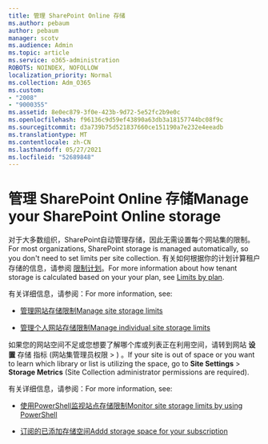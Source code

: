 ```yaml
---
title: 管理 SharePoint Online 存储
ms.author: pebaum
author: pebaum
manager: scotv
ms.audience: Admin
ms.topic: article
ms.service: o365-administration
ROBOTS: NOINDEX, NOFOLLOW
localization_priority: Normal
ms.collection: Adm_O365
ms.custom:
- "2008"
- "9000355"
ms.assetid: 8e0ec879-3f0e-423b-9d72-5e52fc2b9e0c
ms.openlocfilehash: f96136c9d59ef43890a63db3a18157744bc08f9c
ms.sourcegitcommit: d3a739b75d521837660ce151190a7e232e4eeadb
ms.translationtype: MT
ms.contentlocale: zh-CN
ms.lasthandoff: 05/27/2021
ms.locfileid: "52689848"
---
```

# <a name="manage-your-sharepoint-online-storage"></a><span data-ttu-id="2f6bc-102">管理 SharePoint Online 存储</span><span class="sxs-lookup"><span data-stu-id="2f6bc-102">Manage your SharePoint Online storage</span></span>

<span data-ttu-id="2f6bc-103">对于大多数组织，SharePoint自动管理存储，因此无需设置每个网站集的限制。</span><span class="sxs-lookup"><span data-stu-id="2f6bc-103">For most organizations, SharePoint storage is managed automatically, so you don't need to set limits per site collection.</span></span> <span data-ttu-id="2f6bc-104">有关如何根据你的计划计算租户存储的信息，请参阅 [限制计划](/office365/servicedescriptions/sharepoint-online-service-description/sharepoint-online-limits?redirectedfrom=MSDN#limits-by-plan)。</span><span class="sxs-lookup"><span data-stu-id="2f6bc-104">For more information about how tenant storage is calculated based on your your plan, see [Limits by plan](/office365/servicedescriptions/sharepoint-online-service-description/sharepoint-online-limits?redirectedfrom=MSDN#limits-by-plan).</span></span>

<span data-ttu-id="2f6bc-105">有关详细信息，请参阅：</span><span class="sxs-lookup"><span data-stu-id="2f6bc-105">For more information, see:</span></span>

- [<span data-ttu-id="2f6bc-106">管理网站存储限制</span><span class="sxs-lookup"><span data-stu-id="2f6bc-106">Manage site storage limits</span></span>](/sharepoint/manage-site-collection-storage-limits)

- [<span data-ttu-id="2f6bc-107">管理个人网站存储限制</span><span class="sxs-lookup"><span data-stu-id="2f6bc-107">Manage individual site storage limits</span></span>](/sharepoint/manage-site-collection-storage-limits#manage-individual-site-storage-limits)

<span data-ttu-id="2f6bc-108">如果您的网站空间不足或您想要了解哪个库或列表正在利用空间，请转到网站 **设置** 存储 指标 (网站集管理员权限  >  ) 。</span><span class="sxs-lookup"><span data-stu-id="2f6bc-108">If your site is out of space or you want to learn which library or list is utilizing the space, go to **Site Settings** > **Storage Metrics** (Site Collection administrator permissions are required).</span></span>

<span data-ttu-id="2f6bc-109">有关详细信息，请参阅：</span><span class="sxs-lookup"><span data-stu-id="2f6bc-109">For more information, see:</span></span>

- [<span data-ttu-id="2f6bc-110">使用PowerShell监视站点存储限制</span><span class="sxs-lookup"><span data-stu-id="2f6bc-110">Monitor site storage limits by using PowerShell</span></span>](/sharepoint/manage-site-collection-storage-limits#monitor-site-storage-limits-by-using-powershell)

- [<span data-ttu-id="2f6bc-111">订阅的已添加存储空间</span><span class="sxs-lookup"><span data-stu-id="2f6bc-111">Addd storage space for your subscription</span></span>](/microsoft-365/commerce/add-storage-space) 
  
